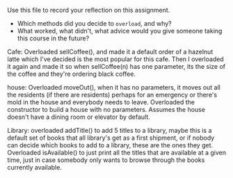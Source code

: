 Use this file to record your reflection on this assignment.

- Which methods did you decide to `overload`, and why?
- What worked, what didn't, what advice would you give someone taking this course in the future?

Cafe: Overloaded sellCoffee(), and made it a default order of a hazelnut latte which I've decided is the most popular for this cafe. Then I overloaded it again and made it so when sellCoffee(n) has one parameter, its the size of the coffee and they're ordering black coffee.

house: Overloaded moveOut(), when it has no parameters, it moves out all the residents (if there are residents) perhaps for an emergency or there's mold in the house and everybody needs to leave. Overloaded the constructor to build a house with no parameters. Assumes the house doesn't have a dining room or elevator by default. 

Library: overloaded addTitle() to add 5 titles to a library, maybe this is a default set of books that all library's get as a first shipment, or if nobody can decide which books to add to a library, these are the ones they get. 
Overloaded isAvailable() to just print all the titles that are available at a given time, just in case somebody only wants to browse through the books currently available.